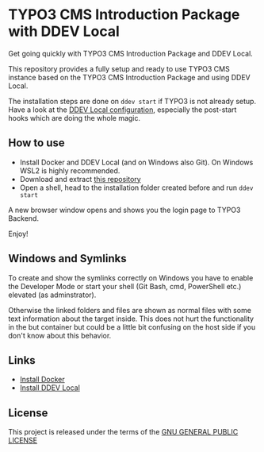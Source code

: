 # TYPO3 CMS Introduction Package with DDEV Local

Get going quickly with TYPO3 CMS Introduction Package and DDEV Local.

This repository provides a fully setup and ready to use TYPO3 CMS instance
based on the TYPO3 CMS Introduction Package and using DDEV Local.

The installation steps are done on `ddev start` if TYPO3 is not already setup.
Have a look at the [DDEV Local configuration](.ddev/config.yaml), especially
the post-start hooks which are doing the whole magic.

## How to use

* Install Docker and DDEV Local (and on Windows also Git). On Windows WSL2 is
  highly recommended.
* Download and extract [this repository](https://github.com/GsTYPO3/introduction/archive/master.zip)
* Open a shell, head to the installation folder created before and run `ddev start`

A new browser window opens and shows you the login page to TYPO3 Backend.

Enjoy!

## Windows and Symlinks

To create and show the symlinks correctly on Windows you have to enable the
Developer Mode or start your shell (Git Bash, cmd, PowerShell etc.) elevated
(as adminstrator).

Otherwise the linked folders and files are shown as normal files with some text
information about the target inside. This does not hurt the functionality in
the but container but could be a little bit confusing on the host side if you
don't know about this behavior.

## Links

* [Install Docker](https://docs.docker.com/#docker-products)
* [Install DDEV Local](https://ddev.readthedocs.io/en/stable/)

## License

This project is released under the terms of the [GNU GENERAL PUBLIC LICENSE](LICENSE)

